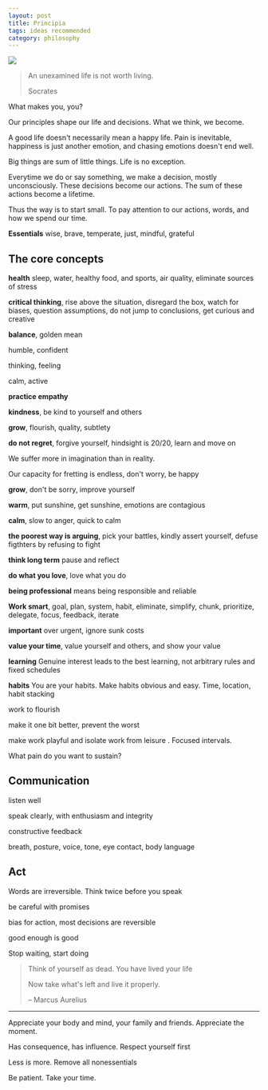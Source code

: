 ```yaml
---
layout: post
title: Principia
tags: ideas recommended
category: philosophy
---
```


![](https://www.ephesus.us/upload/1553941051_IMG_9720.jpg)

> An unexamined life is not worth living. 
> 
>  Socrates

What makes you, you? 

Our principles shape our life and decisions. What we think, we become. 

A good life doesn't necessarily mean a happy life. Pain is inevitable, happiness is just another emotion, and chasing emotions doesn't end well. 

Big things are sum of little things. Life is no exception. 

Everytime we do or say something, we make a decision, mostly unconsciously. These decisions become our actions. The sum of these actions become a lifetime. 

Thus the way is to start small. To pay attention to our actions, words, and how we spend our time.

**Essentials** wise, brave, temperate, just, mindful, grateful

## The core concepts

**health** sleep, water, healthy food, and sports, air quality, eliminate sources of stress

**critical thinking**, rise above the situation, disregard the box, watch for biases, question assumptions, do not jump to conclusions, get curious and creative 

**balance**, golden mean 

humble, confident

thinking, feeling

calm, active

**practice empathy** 

**kindness**, be kind to yourself and others

**grow**, flourish, quality, subtlety
 
**do not regret**, forgive yourself, hindsight is 20/20, learn and move on 

We suffer more in imagination than in reality. 

Our capacity for fretting is endless, don't worry, be happy 

**grow**, don't be sorry, improve yourself 

**warm**, put sunshine, get sunshine, emotions are contagious 

**calm**, slow to anger, quick to calm

**the poorest way is arguing**, pick your battles, kindly assert yourself, defuse figthters by refusing to fight 

**think long term** pause and reflect 

**do what you love**, love what you do  

**being professional** means being responsible and reliable 

**Work smart**, goal, plan, system, habit, eliminate, simplify, chunk, prioritize, delegate, focus, feedback, iterate

**important** over urgent, ignore sunk costs 
 
**value your time**, value yourself and others, and show your value

**learning** Genuine interest leads to the best learning, not arbitrary rules and fixed schedules 

**habits** You are your habits. Make habits obvious and easy. Time, location, habit stacking 

work to flourish

make it one bit better, prevent the worst 

make work playful and isolate work from leisure . Focused intervals. 

What pain do you want to sustain? 


## Communication

listen well 

speak clearly, with enthusiasm and integrity

constructive feedback 

breath, posture, voice, tone, eye contact, body language

## Act 

Words are irreversible. Think twice before you speak 

be careful with promises

bias for action, most decisions are reversible

good enough is good 

Stop waiting, start doing 


> Think of yourself as dead. You have lived your life
> 
> Now take what's left and live it properly.
> 
> – Marcus Aurelius 


---

Appreciate your body and mind, your family and friends. Appreciate the moment. 

Has consequence, has influence. Respect yourself first 

Less is more. Remove all nonessentials 


Be patient. Take your time. 